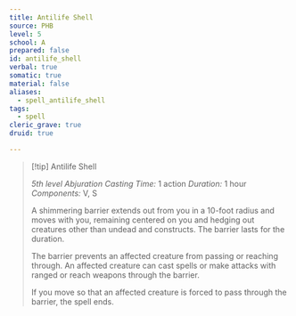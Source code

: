 ```yaml
---
title: Antilife Shell
source: PHB
level: 5
school: A
prepared: false
id: antilife_shell
verbal: true
somatic: true
material: false
aliases:
  - spell_antilife_shell
tags:
  - spell
cleric_grave: true
druid: true

---
```

>[!tip] Antilife Shell
>
> *5th level Abjuration*
> *Casting Time:* 1 action
> *Duration:* 1 hour
> *Components:* V, S
>
>A shimmering barrier extends out from you in a 10-foot radius and moves with you, remaining centered on you and hedging out creatures other than undead and constructs. The barrier lasts for the duration.
>
>The barrier prevents an affected creature from passing or reaching through. An affected creature can cast spells or make attacks with ranged or reach weapons through the barrier.
>
>If you move so that an affected creature is forced to pass through the barrier, the spell ends.
>

